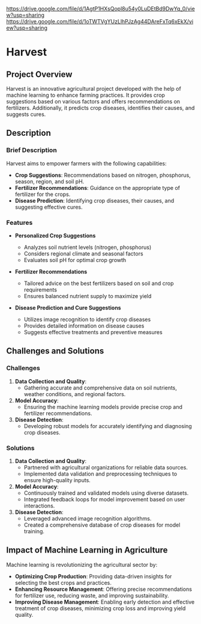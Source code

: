 https://drive.google.com/file/d/1AgtP1HXsQopl8u54y0LuDEtBd9DwYq_0/view?usp=sharing
https://drive.google.com/file/d/1oTWTVgYUzLlhPJzAg44DAreFxTq6xEkX/view?usp=sharing

# Harvest

## Project Overview
Harvest is an innovative agricultural project developed with the help of machine learning to enhance farming practices. It provides crop suggestions based on various factors and offers recommendations on fertilizers. Additionally, it predicts crop diseases, identifies their causes, and suggests cures.

## Description
### Brief Description
Harvest aims to empower farmers with the following capabilities:
- **Crop Suggestions**: Recommendations based on nitrogen, phosphorus, season, region, and soil pH.
- **Fertilizer Recommendations**: Guidance on the appropriate type of fertilizer for the crops.
- **Disease Prediction**: Identifying crop diseases, their causes, and suggesting effective cures.

### Features
- **Personalized Crop Suggestions**
  - Analyzes soil nutrient levels (nitrogen, phosphorus)
  - Considers regional climate and seasonal factors
  - Evaluates soil pH for optimal crop growth

- **Fertilizer Recommendations**
  - Tailored advice on the best fertilizers based on soil and crop requirements
  - Ensures balanced nutrient supply to maximize yield

- **Disease Prediction and Cure Suggestions**
  - Utilizes image recognition to identify crop diseases
  - Provides detailed information on disease causes
  - Suggests effective treatments and preventive measures

## Challenges and Solutions
### Challenges
1. **Data Collection and Quality**:
   - Gathering accurate and comprehensive data on soil nutrients, weather conditions, and regional factors.
2. **Model Accuracy**:
   - Ensuring the machine learning models provide precise crop and fertilizer recommendations.
3. **Disease Detection**:
   - Developing robust models for accurately identifying and diagnosing crop diseases.

### Solutions
1. **Data Collection and Quality**:
   - Partnered with agricultural organizations for reliable data sources.
   - Implemented data validation and preprocessing techniques to ensure high-quality inputs.
2. **Model Accuracy**:
   - Continuously trained and validated models using diverse datasets.
   - Integrated feedback loops for model improvement based on user interactions.
3. **Disease Detection**:
   - Leveraged advanced image recognition algorithms.
   - Created a comprehensive database of crop diseases for model training.

## Impact of Machine Learning in Agriculture
Machine learning is revolutionizing the agricultural sector by:
- **Optimizing Crop Production**: Providing data-driven insights for selecting the best crops and practices.
- **Enhancing Resource Management**: Offering precise recommendations for fertilizer use, reducing waste, and improving sustainability.
- **Improving Disease Management**: Enabling early detection and effective treatment of crop diseases, minimizing crop loss and improving yield quality.




